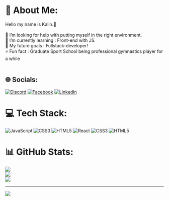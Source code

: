 

# 💫 About Me:
Hello my name is Kalin.🔭 <br><br>🤝 I’m looking for help with putting myself in the right environment.<br>🌱 I’m currently learning : Front-end with JS.<br>💬 My future goals : Fullstack-developer!<br>⚡ Fun fact : Graduate Sport School being professional gymnastics player for a while<br><br>


## 🌐 Socials:
[![Discord](https://img.shields.io/badge/Discord-%237289DA.svg?logo=discord&logoColor=white)](https://discord.gg/linkprime#3969) [![Facebook](https://img.shields.io/badge/Facebook-%231877F2.svg?logo=Facebook&logoColor=white)](https://www.facebook.com/kalin.dinev.50) [![LinkedIn](https://img.shields.io/badge/LinkedIn-%230077B5.svg?logo=linkedin&logoColor=white)](https://www.linkedin.com/in/kalin-dinev-b3a490255/) 

# 💻 Tech Stack:
![JavaScript](https://img.shields.io/badge/javascript-%23323330.svg?style=for-the-badge&logo=javascript&logoColor=%23F7DF1E) ![CSS3](https://img.shields.io/badge/css3-%231572B6.svg?style=for-the-badge&logo=css3&logoColor=white) ![HTML5](https://img.shields.io/badge/html5-%23E34F26.svg?style=for-the-badge&logo=html5&logoColor=white) ![React](https://img.shields.io/badge/react-%2320232a.svg?style=for-the-badge&logo=react&logoColor=%2361DAFB) ![CSS3](https://img.shields.io/badge/css3-%231572B6.svg?style=for-the-badge&logo=css3&logoColor=white) ![HTML5](https://img.shields.io/badge/html5-%23E34F26.svg?style=for-the-badge&logo=html5&logoColor=white)
# 📊 GitHub Stats:
![](https://github-readme-stats.vercel.app/api?username=KalinDinev&theme=shades-of-purple&hide_border=true&include_all_commits=false&count_private=false)<br/>
![](https://github-readme-streak-stats.herokuapp.com/?user=KalinDinev&theme=shades-of-purple&hide_border=true)<br/>
![](https://github-readme-stats.vercel.app/api/top-langs/?username=KalinDinev&theme=shades-of-purple&hide_border=true&include_all_commits=false&count_private=false&layout=compact)

---
[![](https://visitcount.itsvg.in/api?id=KalinDinev&icon=7&color=9)](https://visitcount.itsvg.in)

<!-- Proudly created with GPRM ( https://gprm.itsvg.in ) -->

